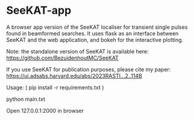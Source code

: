 # SeeKAT-app
A browser app version of the SeeKAT localiser for transient single pulses found in beamformed searches. It uses flask as an interface between SeeKAT and the web application, and bokeh for the interactive plotting.

Note: the standalone version of SeeKAT is available here: https://github.com/BezuidenhoutMC/SeeKAT

If you use SeeKAT for publication purposes, please cite my paper: https://ui.adsabs.harvard.edu/abs/2023RASTI...2..114B

Usage:
( pip install -r requirements.txt )

python main.txt

Open 127.0.0.1:2000 in browser
